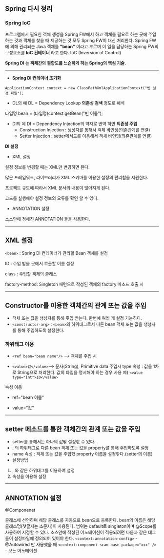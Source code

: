## Spring 다시 정리
 
### Spring IoC

프로그램에서 필요한 객체 생성을 Spring FW에서 하고 객체를 필요로 하는 곳에 주입하는 것과 객체를 찾을 때 제공하는 것 모두 Spring FW이 대신 처리한다. Spring FW에 의해 관리되는 Java 객체를 **"bean"** 이라고 부르며 이 일을 담당하는 Spring FW의 구성요소를 **IoC 컨테이너** 라고 한다. IoC (Inversion of Control)

**Spring DI 는 객체간의 결합도를 느슨하게 하는 Spring의 핵심 기술.**

---

- **Spring DI 컨테이너 초기화** 

`ApplicationContext context = new ClassPathXmlApplicationContext("빈 설정 파일");` 

- DL의 예   DL = Dependency Lookup **의존성 검색** 정도로 해석

타입명 bean = (타입명)context.getBean("빈 이름");

- DI의 예  DI =  Dependency Injection의 약자로 번역 하면 **의존성 주입**
  - Construction Injection : 생성자를 통해서 객체 바인딩(의존관계를 연결)
  - Setter Injection : setter메서드를 이용해서 객체 바인딩(의존관계를 연결) 

**DI 설정** 

- XML 설정

설정 정보를 변경할 때는 XML만 변경하면 된다. 

많은 프레임워크, 라이브러리가 XML 스키마를 이용한 설정의 편리함을 지원한다.

프로젝트 규모에 따라서 XML 문서의 내용이 많아지게 된다. 

코드를 실행해야 설정 정보의 오류를 확인 할 수 있다.

- ANNOTATION 설정

소스안에 정해진 ANNOTATION 들을 사용한다. 

---

## XML 설정

`<bean>`    : Spring DI 컨테이너가 관리할 Bean 객체를 설정

ID : 주입 받을 곳에서 호출할 이름 설정

class : 주입할 객체의 클래스

factory-method: Singleton 패턴으로 작성된 객체의 factory 메소드 호출 시 

---

## Constructor를 이용한 객체간의 관계 또는 값을 주입

- 객체 또는 값을 생성자를 통해 주입 받는다. 한번에 여러 개 설정 가능하다. 
- `<constructor-arg>` : `<bean>`의 하위태그로서 다른 bean 객체 또는 값을 생성자를 통해 주입하도록 설정한다.

### 하위태그 이용 

- `<ref bean="bean name"/>` --> 객체를 주입 시

- `<value>값</value>`--> 문자(String), Primitive data 주입시
  type 속성 : 값을 1차로 String으로 처리한다. 값의 타입을 명시해야 하는 경우
  사용 예) `<value type="int">10</value>`

속성 이용 

- ref="bean 이름"

- value="값"

----

## setter 메소드를 통한 객체간의 관계 또는 값을 주입

- setter를 통해서는 하나의 값맊 설정핛 수 있다.
- <property> : <bean>의 하위태그로 다른 bean 객체 또는 값을 property를 통해 주입하도록 설정
- name 속성 : 객체 또는 값을 주입핛 property 이름을 설정핚다.(setter의 이름)
- 설정방법
1) <ref>, <value>와 같은 하위태그를 이용하여 설정
2) 속성을 이용해 설정

---

## ANNOTATION 설정

@Componenet 

클래스에 선언하며 해당 클래스를 자동으로 bean으로 등록한다.
bean의 이름은 해당클래스명(첫글자는 소문자)이 사용된다.
범위는 default로 singleton이며 @Scope를 사용하여 지정할 수 있다.
소스안에 작성된 어노테이션이 적용되려면 다음과 같은 태그들이 설정파일에 정의되어 있어야 한다.
`<context:annotation-config>` - @Autowired 만 사용했을 때
`<context:component-scan base-package="xxx" />` - 모든 어노테이션

